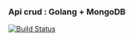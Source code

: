 ### Api crud : Golang + MongoDB

[![Build Status](https://travis-ci.org/sparck/golang-poll.svg)](https://travis-ci.org/sparck/golang-poll)
